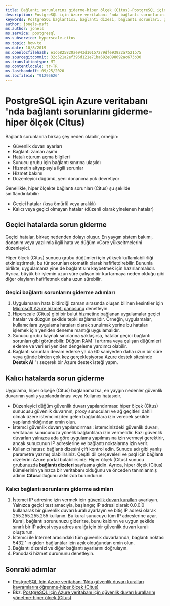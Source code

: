 ```yaml
---
title: Bağlantı sorunlarını giderme-hiper ölçek (Citus)-PostgreSQL için Azure veritabanı
description: PostgreSQL için Azure veritabanı 'nda bağlantı sorunlarını giderme-hiper ölçek (Citus) hakkında bilgi edinin
keywords: PostgreSQL bağlantısı, bağlantı dizesi, bağlantı sorunları, geçici hata, bağlantı hatası
author: jonels-msft
ms.author: jonels
ms.service: postgresql
ms.subservice: hyperscale-citus
ms.topic: how-to
ms.date: 10/8/2019
ms.openlocfilehash: e1c6825820ae943d10157279dfe93922a7521b75
ms.sourcegitcommit: 32c521a2ef396d121e71ba682e098092ac673b30
ms.translationtype: MT
ms.contentlocale: tr-TR
ms.lasthandoff: 09/25/2020
ms.locfileid: "91295626"
---
```

# <a name="troubleshoot-connection-issues-to-azure-database-for-postgresql---hyperscale-citus"></a>PostgreSQL için Azure veritabanı 'nda bağlantı sorunlarını giderme-hiper ölçek (Citus)

Bağlantı sorunlarına birkaç şey neden olabilir, örneğin:

* Güvenlik duvarı ayarları
* Bağlantı zaman aşımı
* Hatalı oturum açma bilgileri
* Sunucu grubu için bağlantı sınırına ulaşıldı
* Hizmetin altyapısıyla ilgili sorunlar
* Hizmet bakımı
* Düzenleyici düğümü, yeni donanıma yük devretiyor

Genellikle, hiper ölçekte bağlantı sorunları (Citus) şu şekilde sınıflandırılabilir:

* Geçici hatalar (kısa ömürlü veya aralıklı)
* Kalıcı veya geçici olmayan hatalar (düzenli olarak yinelenen hatalar)

## <a name="troubleshoot-transient-errors"></a>Geçici hatalarda sorun giderme

Geçici hatalar, birkaç nedenden dolayı oluşur. En yaygın sistem bakımı, donanım veya yazılımla ilgili hata ve düğüm vCore yükseltmelerini düzenleyici.

Hiper ölçek (Citus) sunucu grubu düğümleri için yüksek kullanılabilirliği etkinleştirmek, bu tür sorunları otomatik olarak hafifletdirebilir. Bununla birlikte, uygulamanız yine de bağlantısını kaybetmek için hazırlanmalıdır. Ayrıca, büyük bir işlemin uzun süre çalışan bir kurtarmaya neden olduğu gibi diğer olayların hafifletmek daha uzun sürebilir.

### <a name="steps-to-resolve-transient-connectivity-issues"></a>Geçici bağlantı sorunlarını giderme adımları

1. Uygulamanın hata bildirdiği zaman sırasında oluşan bilinen kesintiler için [Microsoft Azure hizmeti panosunu](https://azure.microsoft.com/status) denetleyin.
2. Hiperscale (Citus) gibi bir bulut hizmetine bağlanan uygulamalar geçici hatalar ve düzgün şekilde tepki sağlamalıdır. Örneğin, uygulamalar, kullanıcılara uygulama hataları olarak sunulmak yerine bu hataları işlemek için yeniden deneme mantığı uygulamalıdır.
3. Sunucu grubu kaynak sınırlarına yaklaşırsa, hatalar geçici bağlantı sorunları gibi görünebilir. Düğüm RAM 'i artırma veya çalışan düğümleri ekleme ve verileri yeniden dengeleme yardımcı olabilir.
4. Bağlantı sorunları devam ederse ya da 60 saniyeden daha uzun bir süre veya günde birden çok kez gerçekleşiyorsa [Azure](https://azure.microsoft.com/support/options) destek sitesinde **Destek Al** ' ı seçerek bir Azure destek isteği yapın.

## <a name="troubleshoot-persistent-errors"></a>Kalıcı hatalarda sorun giderme

Uygulama, hiper ölçeğe (Citus) bağlanamazsa, en yaygın nedenler güvenlik duvarının yanlış yapılandırılması veya Kullanıcı hatasıdır.

* Düzenleyici düğüm güvenlik duvarı yapılandırması: hiper ölçek (Citus) sunucusu güvenlik duvarının, proxy sunucuları ve ağ geçitleri dahil olmak üzere istemcinizden gelen bağlantılara izin verecek şekilde yapılandırıldığından emin olun.
* İstemci güvenlik duvarı yapılandırması: istemcinizdeki güvenlik duvarı, veritabanı sunucunuza yönelik bağlantılara izin vermelidir. Bazı güvenlik duvarları yalnızca ada göre uygulama yapılmasına izin vermeyi gerektirir, ancak sunucunun IP adreslerine ve bağlantı noktalarına izin verir.
* Kullanıcı hatası: bağlantı dizesini çift kontrol edin. Sunucu adı gibi yanlış parametre yazmış olabilirsiniz. Çeşitli dil çerçeveleri ve psql için bağlantı dizelerini Azure portal bulabilirsiniz. Hiper ölçek (Citus) sunucu grubunuzda **bağlantı dizeleri** sayfasına gidin. Ayrıca, hiper ölçek (Citus) kümelerinin yalnızca bir veritabanı olduğunu ve önceden tanımlanmış adının **Citus**olduğunu aklınızda bulundurun.

### <a name="steps-to-resolve-persistent-connectivity-issues"></a>Kalıcı bağlantı sorunlarını giderme adımları

1. İstemci IP adresine izin vermek için [güvenlik duvarı kuralları](howto-hyperscale-manage-firewall-using-portal.md) ayarlayın. Yalnızca geçici test amacıyla, başlangıç IP adresi olarak 0.0.0.0 kullanarak bir güvenlik duvarı kuralı ayarlayın ve bitiş IP adresi olarak 255.255.255.255 kullanın. Bu kural sunucuyu tüm IP adreslerine açar. Kural, bağlantı sorununuzu giderirse, bunu kaldırın ve uygun şekilde sınırlı bir IP adresi veya adres aralığı için bir güvenlik duvarı kuralı oluşturun.
2. İstemci ile İnternet arasındaki tüm güvenlik duvarlarında, bağlantı noktası 5432 ' ın giden bağlantılar için açık olduğundan emin olun.
3. Bağlantı dizenizi ve diğer bağlantı ayarlarını doğrulayın.
4. Panodaki hizmet durumunu denetleyin.

## <a name="next-steps"></a>Sonraki adımlar

* [PostgreSQL Için Azure veritabanı 'Nda güvenlik duvarı kuralları kavramlarını öğrenme-hiper ölçek (Citus)](concepts-hyperscale-firewall-rules.md)
* Bkz. [PostgreSQL Için Azure veritabanı için güvenlik duvarı kurallarını yönetme-hiper ölçek (Citus)](howto-hyperscale-manage-firewall-using-portal.md)
